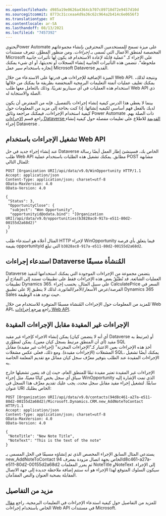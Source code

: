 ```yaml
---
ms.openlocfilehash: d985a19e0626a4364cb707c89710d72e9457d10d
ms.sourcegitcommit: 8773c31cceaa4d9a36c62c964a2b414c6e0656f3
ms.translationtype: HT
ms.contentlocale: ar-SA
ms.lasthandoff: 08/13/2021
ms.locfileid: "7457392"
---
```

يحتويPower Automate على ميزة تسمح للمستخدمين المحترفين بإنشاء مجموعاتهم المخصصة لمنطق الأعمال التي تُسمى بـ *إجراءات*. ومن منظور المطوِّر، تتعرف مستندات Microsoft على الإجراء كـ "عملية قابلة لإعادة الاستخدام قد يكون لها تأثيرات جانبية ملحوظة". تتضمن هذه التأثيرات الجانبية إنشاء السجلات أو تحديثها، أو اي شيء يمكنك إنجازه باستخدام سير عمل Microsoft Dataverse القديم.

الميزة الإضافية للإجراءات هي قدرتها على الاستدعاء من خلال Web API. ونتيجة لذلك، يمكنك تغليف عمليات أتمتة التعليمات البرمجية المنخفضة بطريقة ما يمكنك من خلالها استخدام هذه العمليات في أي سيناريو تقريبًا، وذلك بالتعامل معها طلب Web API ذي الصلة والاستجابة له.

بينما لا يغطي هذا الدرس كيفية إنشاء إجراءات بالتفصيل، فإنه من المفترض أن يكون لديك بالفعل فهم أساسي لكيفيه إنشائها. إذا كنت بحاجة إلى مزيد من المعلومات حول كيفية استخدام الإجراءات، فيمكنك مراجعة وثائق Power Automate ذات الصلة بهم. راجع قسم [الإجراءات Dataverse القديمة](/power-automate/workflow-processes/?azure-portal=true) للاطلاع على تعليمات مفصلة حول كيفية إنشاء إجراء Dataverse .

## <a name="run-actions-with-the-web-api"></a>تشغيل الإجراءات باستخدام Web API

عند إنشاء إجراء جديد في حل Dataverse الخاص بك، فسينشئ إطار العمل أيضًا رسالة طلب Web API مطابق. يمكنك تشغيل هذه الطلبات باستخدام عملية POST مشابهة للمثال التالي:

```odata
POST [Organization URI]/api/data/v9.0/WinOpportunity HTTP/1.1
Accept: application/json
Content-Type: application/json; charset=utf-8
OData-MaxVersion: 4.0
OData-Version: 4.0

{
 "Status": 3,
 "OpportunityClose": {
  "subject": "Won Opportunity",
  "opportunityid@odata.bind": "[Organization URI]/api/data/v9.0/opportunities(b3828ac8-917a-e511-80d2-00155d2a68d2)"
 }
}
```

المثال أعلاه هو استدعاء طلب HTTP لإجراء WinOpportunity فيما يتعلق بأي فرصة بقيمة opportunityid التي تبلغ ```b3828ac8-917a-e511-80d2-00155d2a68d2```.

## <a name="call-pre-built-dataverse-actions"></a>استدعاء إجراءات Dataverse المُنشأة مسبقًا

Dataverse يتضمن مجموعة من الإجراءات الموجودة التي يمكنك استخدامها لتنفيذ العمليات الشائعة. قد تُطبَّقُ بعض هذه الإجراءات فقط على تطبيقات تستند إلى النماذج أو تطبيقات Dynamics 365. علي سبيل المثال، يحسب إجراء CalculatePrice السعر في الفرصة/عرض الأسعار/الأمر/الفاتورة، لذلك لا ينطبق إلا على تطبيق Dynamics 365 Sales حيث توجد هذه الوظيفة.

للمزيد من المعلومات حول الإجراءات المُنشاة مسبقًا المتوفرة للاستخدام من خلال Web API، راجع [مرجع إجراءات Web API](/dynamics365/customer-engagement/web-api/actions?view=dynamics-ce-odata-9/?azure-portal=true).

## <a name="unbound-vs-bound-actions"></a>الإجراءات غير المقيدة مقابل الإجراءات المقيدة

يمكن إنشاء الاجراء كإجراء غير مقيد (أي أنه لا يتضمن كيان Dataverse مرتبط به) أو مقيد (أي أن المنطق مرتبط بسجل كيان معين). يمكن لمطوِّري SQL  
أخذ هذه الإجراءات بعين الاعتبار كـ"الإجراءات المخزنة" (إجراءات غير مقيدة) مقابل المشغلات (الإجراءات مقيدة). ومع ذلك، فعلى عكس مشغلات SQL، يمكنك أيضًا تشغيل الإجراءات المقيدة عند الطلب بتوفير معرِّف سجل كيان مماثل مع تقديم المعلمة الخاصة به.

الإجراءات غير المقيدة تعتبر مفيدة تبعًا للمنطق العام، حيث إن قد يتعين تشغيلها خارج سياق أي سجل يخص كيانًا معينًا، مثل إجراء WinOpportunity الذي تمت الإشارة إليه سابقًا. لتشغيل إجراء مقيد مقابل سجل محدد، يجب عليك تقديم معرِّف هذا السجل في عنوان URI الخاص بطلبك:

```odata
POST [Organization URI]/api/data/v9.0/contacts(94d8c461-a27a-e511-80d2-00155d2a68d2)/Microsoft.Dynamics.CRM.new_AddNoteToContact HTTP/1.1
Accept: application/json
Content-Type: application/json; charset=utf-8
OData-MaxVersion: 4.0
OData-Version: 4.0

{
 "NoteTitle": "New Note Title",
 "NoteText": "This is the text of the note"
}
```

يستدعي المثال السابق الإجراء المخصص الذي تم إنشاؤه مسبقًا في الحل المسمى بـ new_AddNoteToContact الخاص بجهة اتصال مزودة بمعرف 94d8c461-a27a-e511-80d2-00155d2a68d2 ثم يمرر المعلمات NoteTitle وNoteText إلى الإجراء. سيكون السلوك المتوقع لهذا الإجراء هو أنه ستتم إضافة ملاحظة جديدة إلى جهة الاتصال المقابلة بصحبة العنوان والنص المقدَّمان.

## <a name="more-details"></a>مزيد من التفاصيل

للمزيد من التفاصيل حول كيفية استدعاء الإجراءات في التعليمات البرمجية، راجع [مقال](/powerapps/developer/common-data-service/webapi/use-web-api-actions/?azure-portal=true) الخاص باستخدام إجراءات Web API في مستندات Microsoft.

